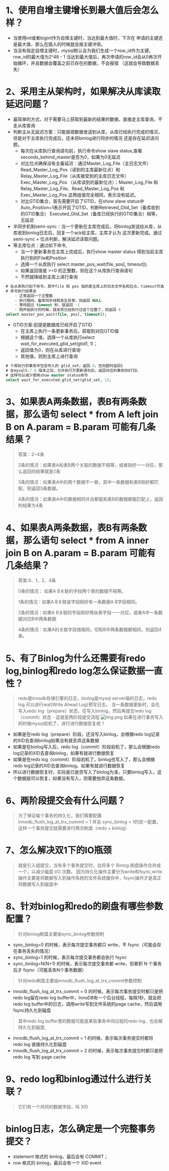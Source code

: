 # 1、使用自增主键增长到最大值后会怎么样？
- 当使用int或者bigint作为自增主键时，当达到最大值时，下次在
申请的主键还是最大值，那么在插入的时候就会报主键冲突。
- 当没有指定自增主键时，mysql默认会为我们生成一个row_id作为主键，row_id的最大值为2^48 - 1
当达到最大值后，再次申请的row_id会从0再次开始循环，并且数据会覆盖之前已存在的数据，不会报错
（这就会导致数据丢失）

# 2、采用主从架构时，如果解决从库读取延迟问题？
- 最简单的方式，对于需要马上获取到最新的结果的数据，直接走主库查询，不走从库查询
- 判断主从无延迟方案：只能报错数据发送到从库，从库已经执行完成的情况，但是对于主库执行完成后，还未将binlog进行同步的情况
还是存在延迟读问题。
  - 每次在从库执行查询语句前，执行命令show slave status,查看seconds_behind_master是否为0，如果为0无延迟
  - 对比位点确保没有主备延迟：通过Master_Log_File（主日志文件）Read_Master_Log_Pos（读到的主库最新位点）和Relay_Master_Log_File（从库接受到的主库日志文件）Exec_Master_Log_Pos
（从库读到的最新位点）；Master_Log_File 和 Relay_Master_Log_File、Read_Master_Log_Pos 和 Exec_Master_Log_Pos 这两组值完全相同，表示没有延迟。
  - 对比GTID集合，首先需要开启了GTID，在show slave status中Auto_Position=1表示开启了GTID，判断Retrieved_Gtid_Set（备库收到的GTID集合）
    Executed_Gtid_Set（备库已经执行的GTID集合）相等，无延迟
- 半同步机制semi-sync：当一个更新在主库完成后，将binlog发送给从库，从库收到binlog日志后，回复一个ack给主库，主库才认为
这次更新完成。通过semi-sync + 位点判断，解决延迟读取问题。
- 等主库位点：通过如下命令,
  - 当一个更新事务在主库上完成后，执行show master status 得到当前主库执行到的File和Position
  - 选择一个从库执行 select master_pos_wait(file, pos[, timeout]);
  - 如果返回值是 >=0 的正整数，则在这个从库执行查询语句
  - 不然就降级到主库上进行查询
```sql
# 在从库执行如下命令，其中file 和 pos 指的是主库上的日志文件名和位点，timeout可选值，语句执行等待时间
# 命令执行结果会
    · 正常返回一个正整数
    · 执行期间，备库同步线程发生异常，则返回 NULL
    · 等待超过 timeout 秒，就返回 -1
    · 刚开始执行的时候，就发现已经执行过这个位置了，则返回 0
select master_pos_wait(file, pos[, timeout]);

```
- GTID方案:前提是数据库已经开启了GTID
  - 在主库上执行一条更新事务后，获取到对应GTID值
  - 根据这个值，选择一个从库执行select wait_for_executed_gtid_set(gtid1, 1)；
  - 返回值为0，则在从库进行查询
  - 其他值，则到主库上进行查询
```sql
# 个库执行的事务中包含传入的 gtid_set，返回 0，否则超时返回1
# 在mysql5.7.6 版本之后，允许执行万更新语句后，返回对应的事务的GTID，
# 这样可以减少使用show master status命令
select wait_for_executed_gtid_set(gtid_set, 1);
```
# 3、如果表A两条数据，表B有两条数据，那么语句 select * from A left join B on A.param = B.param 可能有几条结果？
> 答案：2~4条
> 
> 2条的情况：如果表A和表B两个关联的数据不相等，或者刚好一一对应，那么返回的结果就是2条
> 
> 3条的情况：如果表A中的两个数据不一致，其中一条数据和表B刚好都匹配，则返回3条数据。
> 
> 4条的情况：如果表A中的数据相同并且都能和表B的数据都能匹配上，返回的结果为4条

# 4、如果表A两条数据，表B有两条数据，那么语句 select * from A inner join B on A.param = B.param 可能有几条结果？
> 答案:0、1、2、4条
> 
> 0条的情况： 如果A B关联的字段两个表的数据不相等。
> 
> 1条的情况：如果A B关联是字段刚好有一条数据A B字段相同。
> 
> 2条的情况：如果A B关联的字段刚好两张表字段一一对应，或者A中一条数据对应B中两条数据
> 
> 4条的情况：如果A的关联字段值相同，切和B中两条数据都相同，则返回4条。

# 5、有了Binlog为什么还需要有redo log,binlog和redo log怎么保证数据一直性？
> redo是innodb存储引擎的日志，binlog是mysql server端的日志，redo log 可以进行wal(Write Ahead Log)预写日志。
> 当一条数据更新时，会先写入redo log（prepare）状态，在写入binlog，然后再提交redo log（commit）状态 - 这就是两阶段提交流程
![img.png](img.png)
> 如果在进行事务写入的时候mysql宕机了，进行进行数据恢复呢？
- 如果是在redo log（prepare）阶段，还没写入binlog，会根据redo log记录的XID去查询binlog如果没有就丢弃这条数据
- 如果是在binlog写入后，redo log（commit）阶段宕机了，那么会根据redo log记录的XID去查询binlog，如果有就进行数据恢复
- 如果是在redo log（commit）阶段宕机了，binlog也写入了，那么会根据redo log记录的XID去查询binlog，如果有就进行数据恢复
- 所以进行数据恢复时，实际是已是否写入了binlog为准，只要binlog写入，这个数据就可以恢复，如果没有写入，则需要抛弃这条数据。

# 6、两阶段提交会有什么问题？
> 为了保证每个事务的持久化，我们需要配置innodb_flush_log_at_trx_commit = 1 并且 sync_binlog = 1的双一配置，这样一个事务提交就需要进行两次刷盘（redo + binlog）

# 7、怎么解决双1下的IO瓶颈
> 就是引入组提交，当有多个事务提交时，会将多个 Binlog 刷盘操作合并成一个，以减少磁盘 I/O 次数。
> 因为持久化操作主要分为write和fsync,write操作主要是将数据写入到操作系统的文件系统缓存中，fsync操作才是真正将数据写入到磁盘中


# 8、针对binlog和redo的刷盘有哪些参数配置？
> 针对binlog刷盘主要由sync_binlog参数控制
- sync_binlog=0 的时候，表示每次提交事务都只 write，不 fsync（可能会存在事务丢失的情况）
- sync_binlog=1 的时候，表示每次提交事务都会执行 fsync
- sync_binlog=N(N>1) 的时候，表示每次提交事务都 write，但累积 N 个事务后才 fsync（可能丢失N个事务数据）
> 针对redo刷盘主要由innodb_flush_log_at_trx_commit参数控制
- innodb_flush_log_at_trx_commit = 0 的时候，表示每次事务提交时都只是把redo log留在redo log buffer中，InnoDB有一个后台线程，每隔1秒，就会把redo log buffer中的日志，调用write写到文件系统的page cache，然后调用fsync持久化到磁盘
> 其中redo log buffer里的数据可能是某些事务中间过程的redo log，也会被持久化到磁盘,
- innodb_flush_log_at_trx_commit = 1 的时候，表示每次事务提交时都将 redo log 直接持久化到磁盘
- innodb_flush_log_at_trx_commit = 2 的时候，表示每次事务提交时都只是把 redo log 写到 page cache

# 9、redo log和binlog通过什么进行关联？
> 它们有一个共同的数据字段，叫 XID

# binlog日志，怎么确定是一个完整事务提交？
- statement 格式的 binlog，最后会有 COMMIT；
- row 格式的 binlog，最后会有一个 XID event